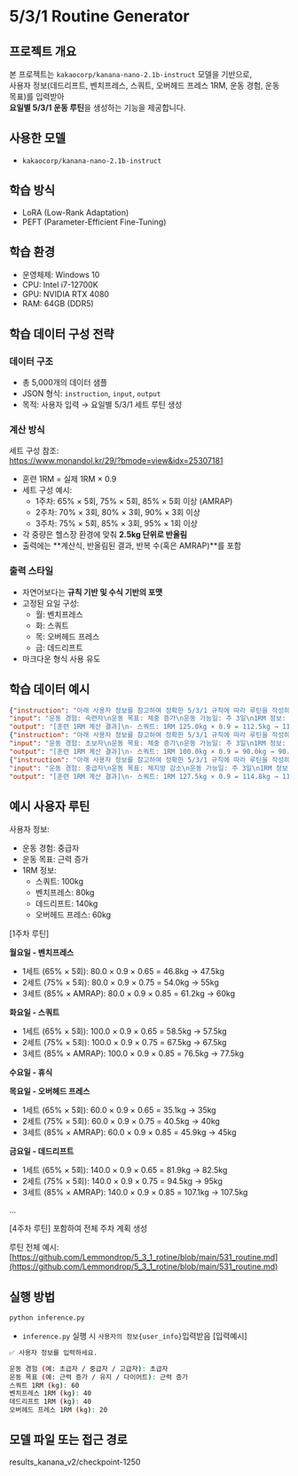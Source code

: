 # 5/3/1 Routine Generator

## 프로젝트 개요

본 프로젝트는 `kakaocorp/kanana-nano-2.1b-instruct` 모델을 기반으로,  
사용자 정보(데드리프트, 벤치프레스, 스쿼트, 오버헤드 프레스 1RM, 운동 경험, 운동 목표)를 입력받아  
**요일별 5/3/1 운동 루틴**을 생성하는 기능을 제공합니다.

## 사용한 모델

- `kakaocorp/kanana-nano-2.1b-instruct`

## 학습 방식

- LoRA (Low-Rank Adaptation)
- PEFT (Parameter-Efficient Fine-Tuning)

## 학습 환경

- 운영체제: Windows 10  
- CPU: Intel i7-12700K  
- GPU: NVIDIA RTX 4080  
- RAM: 64GB (DDR5)

## 학습 데이터 구성 전략

### 데이터 구조

- 총 5,000개의 데이터 샘플
- JSON 형식: `instruction`, `input`, `output`
- 목적: 사용자 입력 → 요일별 5/3/1 세트 루틴 생성

### 계산 방식

세트 구성 참조:  
https://www.monandol.kr/29/?bmode=view&idx=25307181

- 훈련 1RM = 실제 1RM × 0.9  
- 세트 구성 예시:
  - 1주차: 65% × 5회, 75% × 5회, 85% × 5회 이상 (AMRAP)
  - 2주차: 70% × 3회, 80% × 3회, 90% × 3회 이상
  - 3주차: 75% × 5회, 85% × 3회, 95% × 1회 이상
- 각 중량은 헬스장 환경에 맞춰 **2.5kg 단위로 반올림**
- 출력에는 **계산식, 반올림된 결과, 반복 수(혹은 AMRAP)**를 포함

### 출력 스타일

- 자연어보다는 **규칙 기반 및 수식 기반의 포맷**
- 고정된 요일 구성:
  - 월: 벤치프레스
  - 화: 스쿼트
  - 목: 오버헤드 프레스
  - 금: 데드리프트
- 마크다운 형식 사용 유도

## 학습 데이터 예시

```json
{"instruction": "아래 사용자 정보를 참고하여 정확한 5/3/1 규칙에 따라 루틴을 작성하세요. 반드시 다음 요소를 포함하세요:\n1. 1RM의 90%를 훈련 1RM으로 계산하고 이를 기준으로 사용\n2. 각 주차별 세트 구성: 65/75/85 → 70/80/90 → 75/85/95\n3. 2.5kg 단위로 반올림된 실제 중량과 계산 과정을 명시\n4. 주당 요일 수(예: 3일 루틴)에 맞는 날짜별 구성\n가능하면 각 운동은 마크다운 형식으로 출력하세요.", 
"input": "운동 경험: 숙련자\n운동 목표: 체중 증가\n운동 가능일: 주 3일\n1RM 정보: 스쿼트 125.0kg, 벤치프레스 85.0kg, 데드리프트 110.0kg, 오버헤드 프레스 25.0kg", 
"output": "[훈련 1RM 계산 결과]\n- 스쿼트: 1RM 125.0kg × 0.9 = 112.5kg → 112.5kg\n- 벤치프레스: 1RM 85.0kg × 0.9 = 76.5kg → 77.5kg\n- ..."}
{"instruction": "아래 사용자 정보를 참고하여 정확한 5/3/1 규칙에 따라 루틴을 작성하세요. 반드시 다음 요소를 포함하세요:\n1. 1RM의 90%를 훈련 1RM으로 계산하고 이를 기준으로 사용\n2. 각 주차별 세트 구성: 65/75/85 → 70/80/90 → 75/85/95\n3. 2.5kg 단위로 반올림된 실제 중량과 계산 과정을 명시\n4. 주당 요일 수(예: 3일 루틴)에 맞는 날짜별 구성\n가능하면 각 운동은 마크다운 형식으로 출력하세요.", 
"input": "운동 경험: 초보자\n운동 목표: 체중 증가\n운동 가능일: 주 3일\n1RM 정보: 스쿼트 100.0kg, 벤치프레스 52.5kg, 데드리프트 175.0kg, 오버헤드 프레스 30.0kg", 
"output": "[훈련 1RM 계산 결과]\n- 스쿼트: 1RM 100.0kg × 0.9 = 90.0kg → 90.0kg\n- 벤치프레스: 1RM 52.5kg × 0.9 = 47.2kg → 47.5kg\n- ..."}
{"instruction": "아래 사용자 정보를 참고하여 정확한 5/3/1 규칙에 따라 루틴을 작성하세요. 반드시 다음 요소를 포함하세요:\n1. 1RM의 90%를 훈련 1RM으로 계산하고 이를 기준으로 사용\n2. 각 주차별 세트 구성: 65/75/85 → 70/80/90 → 75/85/95\n3. 2.5kg 단위로 반올림된 실제 중량과 계산 과정을 명시\n4. 주당 요일 수(예: 3일 루틴)에 맞는 날짜별 구성\n가능하면 각 운동은 마크다운 형식으로 출력하세요.", 
"input": "운동 경험: 중급자\n운동 목표: 체지방 감소\n운동 가능일: 주 3일\n1RM 정보: 스쿼트 127.5kg, 벤치프레스 90.0kg, 데드리프트 157.5kg, 오버헤드 프레스 25.0kg", 
"output": "[훈련 1RM 계산 결과]\n- 스쿼트: 1RM 127.5kg × 0.9 = 114.8kg → 115.0kg\n- 벤치프레스: 1RM 90.0kg × 0.9 = 81.0kg → 80.0kg\n- ..."}
```

## 예시 사용자 루틴

사용자 정보:

- 운동 경험: 중급자  
- 운동 목표: 근력 증가  
- 1RM 정보:  
  - 스쿼트: 100kg  
  - 벤치프레스: 80kg  
  - 데드리프트: 140kg  
  - 오버헤드 프레스: 60kg  

[1주차 루틴]

**월요일 - 벤치프레스**
- 1세트 (65% × 5회): 80.0 × 0.9 × 0.65 = 46.8kg → 47.5kg  
- 2세트 (75% × 5회): 80.0 × 0.9 × 0.75 = 54.0kg → 55kg  
- 3세트 (85% × AMRAP): 80.0 × 0.9 × 0.85 = 61.2kg → 60kg  

**화요일 - 스쿼트**
- 1세트 (65% × 5회): 100.0 × 0.9 × 0.65 = 58.5kg → 57.5kg  
- 2세트 (75% × 5회): 100.0 × 0.9 × 0.75 = 67.5kg → 67.5kg  
- 3세트 (85% × AMRAP): 100.0 × 0.9 × 0.85 = 76.5kg → 77.5kg  

**수요일 - 휴식**

**목요일 - 오버헤드 프레스**
- 1세트 (65% × 5회): 60.0 × 0.9 × 0.65 = 35.1kg → 35kg  
- 2세트 (75% × 5회): 60.0 × 0.9 × 0.75 = 40.5kg → 40kg  
- 3세트 (85% × AMRAP): 60.0 × 0.9 × 0.85 = 45.9kg → 45kg  

**금요일 - 데드리프트**
- 1세트 (65% × 5회): 140.0 × 0.9 × 0.65 = 81.9kg → 82.5kg  
- 2세트 (75% × 5회): 140.0 × 0.9 × 0.75 = 94.5kg → 95kg  
- 3세트 (85% × AMRAP): 140.0 × 0.9 × 0.85 = 107.1kg → 107.5kg  

...

[4주차 루틴] 포함하여 전체 주차 계획 생성

루틴 전체 예시:  
[https://github.com/Lemmondrop/5_3_1_rotine/blob/main/531_routine.md](https://github.com/Lemmondrop/5_3_1_rotine/blob/main/531_routine.md)

## 실행 방법

```bash
python inference.py
```

- `inference.py` 실행 시 `사용자의 정보{user_info}`입력받음
[입력예시]
```bash
✅ 사용자 정보를 입력하세요.

운동 경험 (예: 초급자 / 중급자 / 고급자): 초급자
운동 목표 (예: 근력 증가 / 유지 / 다이어트): 근력 증가
스쿼트 1RM (kg): 60
벤치프레스 1RM (kg): 40
데드리프트 1RM (kg): 40
오버헤드 프레스 1RM (kg): 20
```

## 모델 파일 또는 접근 경로
results_kanana_v2/checkpoint-1250
